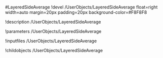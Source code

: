 <!-- MOOSE Object Documentation Stub: Remove this when content is added. -->
#LayeredSideAverage
!devel /UserObjects/LayeredSideAverage float=right width=auto margin=20px padding=20px background-color=#F8F8F8

!description /UserObjects/LayeredSideAverage

!parameters /UserObjects/LayeredSideAverage

!inputfiles /UserObjects/LayeredSideAverage

!childobjects /UserObjects/LayeredSideAverage
